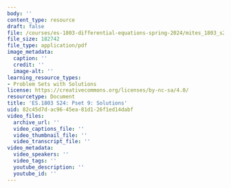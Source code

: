 ```yaml
---
body: ''
content_type: resource
draft: false
file: /courses/es-1803-differential-equations-spring-2024/mites_1803_s24_ps9-qa.pdf
file_size: 182742
file_type: application/pdf
image_metadata:
  caption: ''
  credit: ''
  image-alt: ''
learning_resource_types:
- Problem Sets with Solutions
license: https://creativecommons.org/licenses/by-nc-sa/4.0/
resourcetype: Document
title: 'ES.1803 S24: Pset 9: Solutions'
uid: 82c45d7d-ac96-45ea-81d1-26f1ed14dabf
video_files:
  archive_url: ''
  video_captions_file: ''
  video_thumbnail_file: ''
  video_transcript_file: ''
video_metadata:
  video_speakers: ''
  video_tags: ''
  youtube_description: ''
  youtube_id: ''
---
```

